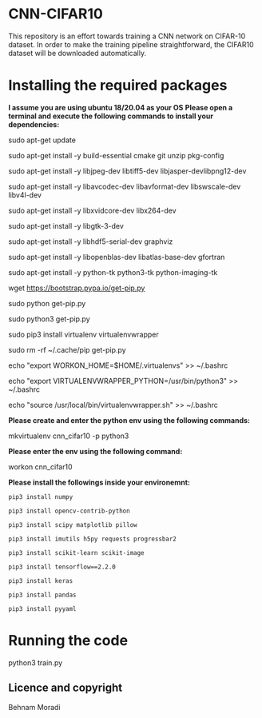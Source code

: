 # CNN-CIFAR10

This repository is an effort towards training a CNN network on CIFAR-10 dataset. 
In order to make the training pipeline straightforward, the CIFAR10 dataset will be downloaded automatically.

# Installing the required packages
**I assume you are using ubuntu 18/20.04 as your OS**
**Please open a terminal and execute the following commands to install
your dependencies:**

sudo apt-get update

sudo apt-get install -y build-essential cmake git unzip pkg-config

sudo apt-get install -y libjpeg-dev libtiff5-dev libjasper-devlibpng12-dev

sudo apt-get install -y libavcodec-dev libavformat-dev libswscale-dev libv4l-dev

sudo apt-get install -y libxvidcore-dev libx264-dev

sudo apt-get install -y libgtk-3-dev

sudo apt-get install -y libhdf5-serial-dev graphviz

sudo apt-get install -y libopenblas-dev libatlas-base-dev gfortran

sudo apt-get install -y python-tk python3-tk python-imaging-tk

wget https://bootstrap.pypa.io/get-pip.py

sudo python get-pip.py

sudo python3 get-pip.py

sudo pip3 install virtualenv virtualenvwrapper

sudo rm -rf ~/.cache/pip get-pip.py

echo "export WORKON_HOME=$HOME/.virtualenvs" >> ~/.bashrc

echo "export VIRTUALENVWRAPPER_PYTHON=/usr/bin/python3" >> ~/.bashrc

echo "source /usr/local/bin/virtualenvwrapper.sh" >> ~/.bashrc

**Please create and enter the python env using the following commands:**

mkvirtualenv cnn_cifar10 -p python3

**Please enter the env using the following command:**

workon cnn_cifar10

**Please install the followings inside your environemnt:**

```
pip3 install numpy

pip3 install opencv-contrib-python

pip3 install scipy matplotlib pillow

pip3 install imutils h5py requests progressbar2

pip3 install scikit-learn scikit-image

pip3 install tensorflow==2.2.0

pip3 install keras

pip3 install pandas

pip3 install pyyaml
```

# Running the code
python3 train.py

## Licence and copyright
Behnam Moradi

